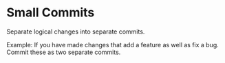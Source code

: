 # Small Commits

Separate logical changes into separate commits.

Example: If you have made changes that add a feature as well as fix a
bug.  Commit these as two separate commits.
